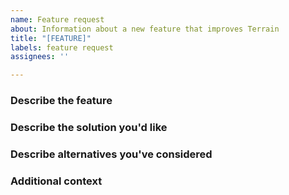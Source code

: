 ```yaml
---
name: Feature request
about: Information about a new feature that improves Terrain
title: "[FEATURE]"
labels: feature request
assignees: ''

---
```


### Describe the feature
<!-- A clear and concise description of how this feature can improve the tool utility -->

### Describe the solution you'd like
<!-- A clear and concise description of what you want to happen. -->

### Describe alternatives you've considered
<!-- A clear and concise description of any alternative solutions or features you've considered. -->

### Additional context
<!-- Add any other context or screenshots about the feature request here. -->
